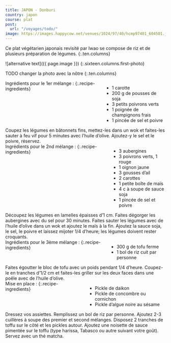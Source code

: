 ```yaml
---
title: JAPON - Donburi
country: japon
course: plat
post:
  url: "/voyages/todo/"
image: https://images.happycow.net/venues/1024/97/40/hcmp97401_604501.jpeg
---
```


Ce plat végétarien japonais revisité par Iwao se compose de riz et de plusieurs préparation de légumes. 
{:.ten.columns}

<!--fin extrait-->

![alternative text]({{ page.image }})
{:.sixteen.columns.first-photo}

TODO changer la photo avec la nôtre
{:.ten.columns}

<div class="four columns" markdown="1">
Ingrédients pour le 1er mélange :
{:.recipe-ingredients}

- 1 carotte
- 200 g de pousses de soja
- 3 petits poivrons verts
- 1 poignée de champignons frais
- 1 pincée de sel et poivre
</div>

<div class="ten columns" markdown="1">
Coupez les légumes en bâtonnets fins, mettez-les dans un wok et faites-les sauter à feu vif pour 5 minutes avec l’huile d’olive. Ajoutez-y le sel et le poivre, réservez.
</div>

<div class="sixteen columns"></div>

<div class="four columns" markdown="1">
Ingrédients pour le 2nd mélange :
{:.recipe-ingredients}

- 3 aubergines
- 3 poivrons verts, 1 rouge 
- 1 oignon jaune
- 3 gousses d’ail
- 2 carottes
- 1 petite boîte de maïs
- 4 c à soupe de sauce soja
- 1 pincée de sel et poivre
</div>

<div class="ten columns" markdown="1">
Découpez les légumes en lamelles épaisses d’1 cm. Faites dégorger les aubergines avec du sel pour 30 minutes. Faites sauter les légumes avec de l’huile d’olive dans un wok et ajoutez le maïs à la fin. Ajoutez la sauce soja, le sel, le poivre et laissez mijoter 1/4 d’heure; les légumes doivent rester croquants.
</div>

<div class="sixteen columns"></div>

<div class="four columns" markdown="1">
Ingrédients pour le 3ème mélange :
{:.recipe-ingredients}

- 300 g de tofu ferme
- 1 bol de riz cuit par personne
</div>

<div class="ten columns" markdown="1">
Faites égoutter le bloc de tofu avec un poids pendant 1/4 d’heure. Coupez-le en tranches d’1/2 cm et faites-les griller sur les deux faces dans une poêle avec de l’huile d’olive.
</div>

<div class="sixteen columns"></div>

<div class="four columns" markdown="1">
Mise en place :
{:.recipe-ingredients}

- Pickle de daikon
- Pickle de concombre ou cornichon
- Pickle d’algue noire au sésame
</div>

<div class="ten columns" markdown="1">
Dressez vos assiettes. Remplissez un bol de riz par personne. Ajoutez 2-3 cuillères à soupe des premier et second mélanges. Disposez 2 tranches de toffu sur le côté et les pickles autour. Ajoutez une noisette de sauce pimentée sur le toffu (type harissa, Tabasco ou autre suivant votre goût). Servez avec un thé matcha.
</div>
